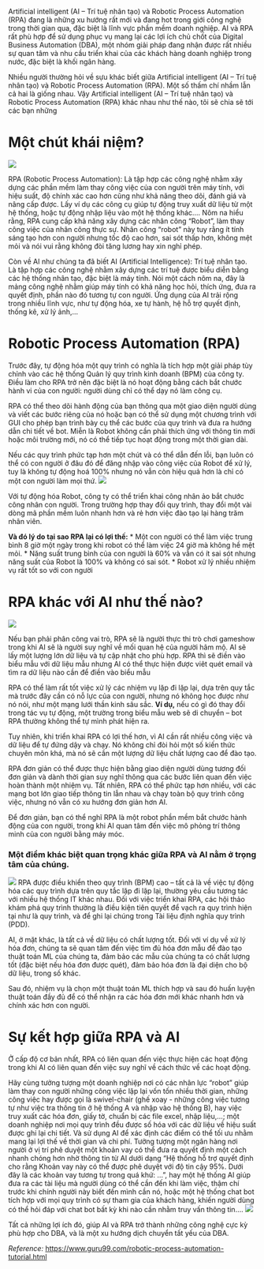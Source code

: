 Artificial intelligent (AI – Trí tuệ nhân tạo) và Robotic Process Automation (RPA) đang là những xu hướng rất mới và đang hot trong giới công nghệ trong thời gian qua, đặc biệt là lĩnh vực phần mềm doanh nghiệp. AI và RPA rất phù hợp để sử dụng phục vụ mang lại các lợi ích chủ chốt của Digital Business Automation (DBA), một nhóm giải pháp đang nhận được rất nhiều sự quan tâm và nhu cầu triển khai của các khách hàng doanh nghiệp trong nước, đặc biệt là khối ngân hàng.

Nhiều người thường hỏi về sựu khác biết giữa Artificial intelligent (AI – Trí tuệ nhân tạo) và Robotic Process Automation (RPA). Một số thấm chí nhầm lẫn cả hai là giống nhau. Vậy Artificial intelligent (AI – Trí tuệ nhân tạo) và Robotic Process Automation (RPA) khác nhau như thế nào, tôi sẽ chia sẽ tới  các bạn những

# Một chút khái niệm?
![](https://images.viblo.asia/450e8820-aec5-4970-a35b-6a13814a11a1.jpg)

RPA (Robotic Process Automation): Là tập hợp các công nghệ nhằm xây dựng các phần mềm làm thay công việc của con người trên máy tính, với hiệu suất, độ chính xác cao hơn cũng như khả năng theo dõi, đánh giá và nâng cấp được. Lấy ví dụ các công cụ giúp tự động truy xuất dữ liệu từ một hệ thống, hoặc tự động nhập liệu vào một hệ thống khác…. Nôm na hiểu rằng, RPA cung cấp khả năng xây dựng các nhân công “Robot”, làm thay công việc của nhân công thực sự. Nhân công “robot” này tuy rằng ít tính sáng tạo hơn con người nhưng tốc độ cao hơn, sai sót thấp hơn, không mệt mỏi và nói vui rằng không đòi tăng lương hay xin nghỉ phép.

Còn về AI như chúng ta đã biết AI (Artificial Intelligence): Trí tuệ nhân tạo. Là tập hợp các công nghệ nhằm xây dựng các trí tuệ được biểu diễn bằng các hệ thống nhân tạo, đặc biệt là máy tính. Nói một cách nôm na, đây là mảng công nghệ nhằm giúp máy tính có khả năng học hỏi, thích ứng, đưa ra quyết định, phần nào đó tương tự con người. Ứng dụng của AI trải rộng trong nhiều lĩnh vực, như tự động hóa, xe tự hành, hệ hỗ trợ quyết định, thống kê, xử lý ảnh,…

# Robotic Process Automation (RPA)
Trước đây, tự động hóa một quy trình có nghĩa là tích hợp một giải pháp tùy chỉnh vào các hệ thống Quản lý quy trình kinh doanh (BPM) của công ty. Điều làm cho RPA trở nên đặc biệt là nó hoạt động bằng cách bắt chước hành vi của con người: người dùng chỉ có thể dạy nó làm công cụ.

RPA có thể theo dõi hành động của bạn thông qua một giao diện người dùng và viết các bước riêng của nó hoặc bạn có thể sử dụng một chương trình với GUI cho phép bạn trình bày cụ thể các bước của quy trình và đưa ra hướng dẫn chi tiết về bot. Miễn là Robot không cần phải thích ứng với thông tin mới hoặc môi trường mới, nó có thể tiếp tục hoạt động trong một thời gian dài.

Nếu các quy trình phức tạp hơn một chút và có thể dẫn đến lỗi, bạn luôn có thể có con người ở đâu đó để đăng nhập vào công việc của Robot để xử lý, tuy là không tự động hoá 100% nhưng nó vẫn còn hiệu quả hơn là chỉ có một con người làm mọi thứ.
![](https://images.viblo.asia/0ef2866a-4c76-4f6f-adcc-adc6929a786a.jpg)

Với tự động hóa Robot, công ty có thể triển khai công nhân ảo bắt chước công nhân con người. Trong trường hợp thay đổi quy trình, thay đổi một vài dòng mã phần mềm luôn nhanh hơn và rẻ hơn việc đào tạo lại hàng trăm nhân viên.

**Và đó  lý do tại sao RPA lại có lợi thế:**
                    * Một con người có thể làm việc trung bình 8 giờ một ngày trong khi robot có thể làm việc 24 giờ mà không hề mệt mỏi.
                    * Năng suất trung bình của con người là 60% và vẫn có ít sai sót nhưng năng suất của Robot là 100% và không có sai sót.
                    * Robot xử lý nhiều nhiệm vụ rất tốt so với con người
                    
# RPA khác với AI như thế nào?
![](https://images.viblo.asia/01772897-89c5-4e7d-a5d7-a47dfe534f11.png)

Nếu bạn phải phân công vai trò, RPA sẽ là người thực thi trò chơi gameshow  trong khi AI sẽ là người suy nghĩ về mối quan hệ của người hâm mộ. AI sẽ lấy một lượng lớn dữ liệu và tự cập nhật cho phù hợp. RPA  thì sẽ điền vào biểu mẫu với dữ liệu mẫu nhưng AI có thể thực hiện được viêt quét email và tìm ra dữ liệu nào cần để điền vào biểu mẫu

RPA có thể làm rất tốt việc xử lý các nhiệm vụ lặp đi lặp lại, dựa trên quy tắc mà trước đây cần có nỗ lực của con người, nhưng nó không học được như nó nói, như một mạng lưới thần kinh sâu sắc. 
**Ví dụ,** nếu có gì đó thay đổi trong tác vụ tự động, một trường trong biểu mẫu web sẽ di chuyển – bot RPA thường không thể tự mình phát hiện ra.

Tuy nhiên, khi triển khai RPA có lợi thế hơn, vì AI cần rất nhiều công việc và dữ liệu để tự đứng dậy và chạy. Nó không chỉ đòi hỏi một số kiến thức chuyên môn khá, mà nó sẽ cần một lượng dữ liệu chất lượng cao để đào tạo.

RPA đơn giản có thể được thực hiện bằng giao diện người dùng tương đối đơn giản và dành thời gian suy nghĩ thông qua các bước liên quan đến việc hoàn thành một nhiệm vụ. Tất nhiên, RPA có thể phức tạp hơn nhiều, với các mạng bot lớn giao tiếp thông tin lẫn nhau và chạy toàn bộ quy trình công việc, nhưng nó vẫn có xu hướng đơn giản hơn AI.

 Để đơn giản, bạn có thể nghĩ RPA là một robot phần mềm bắt chước hành động của con người, trong khi AI quan tâm đến việc mô phỏng trí thông minh của con người bằng máy móc.
 
###  Một điểm khác biệt quan trọng khác giữa RPA và AI nằm ở trọng tâm của chúng.
![](https://images.viblo.asia/731accd1-e0d6-4fa1-8173-7fcd31c00d87.jpg)
RPA được điều khiển theo quy trình (BPM)  cao – tất cả là về việc tự động hóa các quy trình dựa trên quy tắc lặp đi lặp lại, thường yêu cầu tương tác với nhiều hệ thống IT khác nhau. Đối với việc triển khai RPA, các hội thảo khám phá quy trình thường là điều kiện tiên quyết để vạch ra quy trình hiện tại như là quy trình, và để ghi lại chúng trong Tài liệu định nghĩa quy trình (PDD).

AI, ở mặt khác, là tất cả về dữ liệu có chất lượng tốt. Đối với ví dụ về xử lý hóa đơn, chúng ta sẽ quan tâm đến việc tìm đủ hóa đơn mẫu để đào tạo thuật toán ML của chúng ta, đảm bảo các mẫu của chúng ta có chất lượng tốt (đặc biệt nếu hóa đơn được quét), đảm bảo hóa đơn là đại diện cho bộ dữ liệu, trong số khác.

Sau đó, nhiệm vụ là chọn một thuật toán ML thích hợp và sau đó huấn luyện thuật toán đầy đủ để có thể nhận ra các hóa đơn mới khác nhanh hơn và chính xác hơn con người.

# Sự kết hợp giữa RPA và AI
Ở cấp độ cơ bản nhất, RPA có liên quan đến việc thực hiện các hoạt động trong khi AI có liên quan đến việc suy nghĩ về cách thức về các hoạt động.

Hãy cùng tưởng tượng một doanh nghiệp nơi có các nhân lực “robot” giúp làm thay con người những công việc lặp lại vốn tốn nhiều thời gian, những công việc hay được gọi là swivel-chair (ghế xoay - những công việc tương tự như việc tra thông tin ở hệ thống A và nhập vào hệ thống B), hay việc truy xuất các hóa đơn, giấy tờ, chuẩn bị các file excel, nhập liệu,…; một doanh nghiệp nơi mọi quy trình đều được số hóa với các dữ liệu về hiệu suất được ghi lại chi tiết. Và sử dụng AI để xác định các điểm có thể tối ưu nhằm mang lại lợi thế về thời gian và chi phí.
Tưởng tượng một ngân hàng nơi người ở vị trí phê duyệt một khoản vay có thể đưa ra quyết định một cách nhanh chóng hơn nhờ thông tin từ AI dưới dạng “Hệ thống hỗ trợ quyết định cho rằng Khoản vay này có thể được phê duyệt với độ tin cậy 95%. Dưới đây là các khoản vay tương tự trong quá khứ: …”, hay một hệ thống AI giúp đưa ra các tài liệu mà người dùng có thể cần đến khi làm việc, thậm chí trước khi chính người này biết đến mình cần nó, hoặc một hệ thống chat bot tích hợp với mọi quy trình có sự tham gia của khách hàng, khiến người dùng có thể hỏi đáp với chat bot bất kỳ khi nào cần nhằm truy vấn thông tin….
![](https://images.viblo.asia/d8377970-4233-45da-938b-4fdce0d626bb.jpg)

Tất cả những lợi ích đó, giúp AI và RPA trở thành những công nghệ cực kỳ phù hợp cho DBA, và là một xu hướng dịch chuyển tất yếu của DBA.

*Reference:*
https://www.guru99.com/robotic-process-automation-tutorial.html